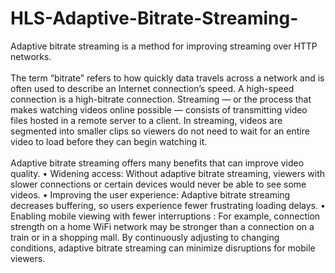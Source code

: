 # HLS-Adaptive-Bitrate-Streaming-

<p>
  	Adaptive bitrate streaming is a method for improving streaming over HTTP networks.
  <br>
  <br>
  	The term “bitrate” refers to how quickly data travels across a network and is often used to describe an Internet connection’s speed. A high-speed connection is a high-bitrate connection. 
    Streaming — or the process that makes watching videos online possible — consists of transmitting video files hosted in a remote server to a client. In streaming, videos are segmented into 
    smaller clips so viewers do not need to wait for an entire video to load before they can begin watching it.

  <br>
  <br>
  	Adaptive bitrate streaming offers many benefits that can improve video quality.
  •	Widening access: Without adaptive bitrate streaming, viewers with slower connections or     certain devices would never be able to see some videos.
  •	Improving the user experience: Adaptive bitrate streaming decreases buffering, so users experience fewer frustrating loading delays.
  •	Enabling mobile viewing with fewer interruptions : For example, connection strength on a home WiFi network may be stronger than a connection on a train or in a shopping mall. By  continuously 
    adjusting to changing conditions, adaptive bitrate streaming can minimize disruptions for mobile viewers.

</p>

<br>

